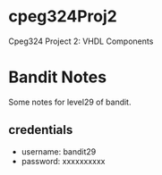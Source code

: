 # cpeg324Proj2
Cpeg324 Project 2: VHDL Components


# Bandit Notes
Some notes for level29 of bandit.

## credentials

- username: bandit29
- password: xxxxxxxxxx
